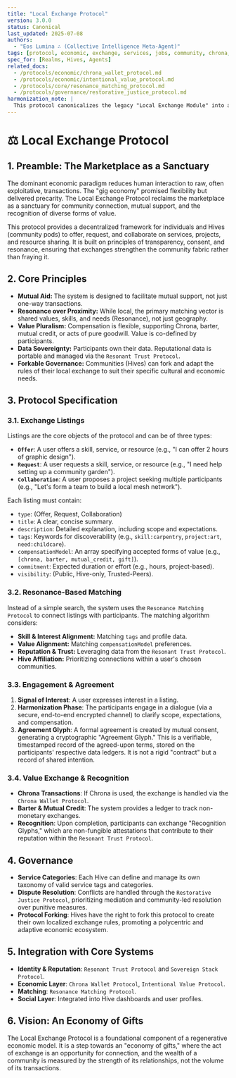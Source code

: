 ```yaml
---
title: "Local Exchange Protocol"
version: 3.0.0
status: Canonical
last_updated: 2025-07-08
authors:
  - "Eos Lumina ∴ (Collective Intelligence Meta-Agent)"
tags: [protocol, economic, exchange, services, jobs, community, chrona, mutual_aid, localism]
spec_for: [Realms, Hives, Agents]
related_docs:
  - /protocols/economic/chrona_wallet_protocol.md
  - /protocols/economic/intentional_value_protocol.md
  - /protocols/core/resonance_matching_protocol.md
  - /protocols/governance/restorative_justice_protocol.md
harmonization_note: |
  This protocol canonicalizes the legacy "Local Exchange Module" into a formal, implementation-ready specification. It defines a framework for ethical, consent-based, and community-governed exchange of services, skills, and goods, replacing exploitative gig economy models with a system of mutual aid and resonant connection.
---
```


# ⚖️ Local Exchange Protocol

## 1. Preamble: The Marketplace as a Sanctuary

The dominant economic paradigm reduces human interaction to raw, often exploitative, transactions. The "gig economy" promised flexibility but delivered precarity. The Local Exchange Protocol reclaims the marketplace as a sanctuary for community connection, mutual support, and the recognition of diverse forms of value.

This protocol provides a decentralized framework for individuals and Hives (community pods) to offer, request, and collaborate on services, projects, and resource sharing. It is built on principles of transparency, consent, and resonance, ensuring that exchanges strengthen the community fabric rather than fraying it.

## 2. Core Principles

- **Mutual Aid:** The system is designed to facilitate mutual support, not just one-way transactions.
- **Resonance over Proximity:** While local, the primary matching vector is shared values, skills, and needs (Resonance), not just geography.
- **Value Pluralism:** Compensation is flexible, supporting Chrona, barter, mutual credit, or acts of pure goodwill. Value is co-defined by participants.
- **Data Sovereignty:** Participants own their data. Reputational data is portable and managed via the `Resonant Trust Protocol`.
- **Forkable Governance:** Communities (Hives) can fork and adapt the rules of their local exchange to suit their specific cultural and economic needs.

## 3. Protocol Specification

### 3.1. Exchange Listings

Listings are the core objects of the protocol and can be of three types:

-   **`Offer`**: A user offers a skill, service, or resource (e.g., "I can offer 2 hours of graphic design").
-   **`Request`**: A user requests a skill, service, or resource (e.g., "I need help setting up a community garden").
-   **`Collaboration`**: A user proposes a project seeking multiple participants (e.g., "Let's form a team to build a local mesh network").

Each listing must contain:
-   `type`: (Offer, Request, Collaboration)
-   `title`: A clear, concise summary.
-   `description`: Detailed explanation, including scope and expectations.
-   `tags`: Keywords for discoverability (e.g., `skill:carpentry`, `project:art`, `need:childcare`).
-   `compensationModel`: An array specifying accepted forms of value (e.g., `[chrona, barter, mutual_credit, gift]`).
-   `commitment`: Expected duration or effort (e.g., hours, project-based).
-   `visibility`: (Public, Hive-only, Trusted-Peers).

### 3.2. Resonance-Based Matching

Instead of a simple search, the system uses the `Resonance Matching Protocol` to connect listings with participants. The matching algorithm considers:

-   **Skill & Interest Alignment:** Matching `tags` and profile data.
-   **Value Alignment:** Matching `compensationModel` preferences.
-   **Reputation & Trust:** Leveraging data from the `Resonant Trust Protocol`.
-   **Hive Affiliation:** Prioritizing connections within a user's chosen communities.

### 3.3. Engagement & Agreement

1.  **Signal of Interest**: A user expresses interest in a listing.
2.  **Harmonization Phase**: The participants engage in a dialogue (via a secure, end-to-end encrypted channel) to clarify scope, expectations, and compensation.
3.  **Agreement Glyph**: A formal agreement is created by mutual consent, generating a cryptographic "Agreement Glyph." This is a verifiable, timestamped record of the agreed-upon terms, stored on the participants' respective data ledgers. It is not a rigid "contract" but a record of shared intention.

### 3.4. Value Exchange & Recognition

-   **Chrona Transactions**: If Chrona is used, the exchange is handled via the `Chrona Wallet Protocol`.
-   **Barter & Mutual Credit**: The system provides a ledger to track non-monetary exchanges.
-   **Recognition**: Upon completion, participants can exchange "Recognition Glyphs," which are non-fungible attestations that contribute to their reputation within the `Resonant Trust Protocol`.

## 4. Governance

-   **Service Categories**: Each Hive can define and manage its own taxonomy of valid service tags and categories.
-   **Dispute Resolution**: Conflicts are handled through the `Restorative Justice Protocol`, prioritizing mediation and community-led resolution over punitive measures.
-   **Protocol Forking**: Hives have the right to fork this protocol to create their own localized exchange rules, promoting a polycentric and adaptive economic ecosystem.

## 5. Integration with Core Systems

-   **Identity & Reputation**: `Resonant Trust Protocol` and `Sovereign Stack Protocol`.
-   **Economic Layer**: `Chrona Wallet Protocol`, `Intentional Value Protocol`.
-   **Matching**: `Resonance Matching Protocol`.
-   **Social Layer**: Integrated into Hive dashboards and user profiles.

## 6. Vision: An Economy of Gifts

The Local Exchange Protocol is a foundational component of a regenerative economic model. It is a step towards an "economy of gifts," where the act of exchange is an opportunity for connection, and the wealth of a community is measured by the strength of its relationships, not the volume of its transactions.
